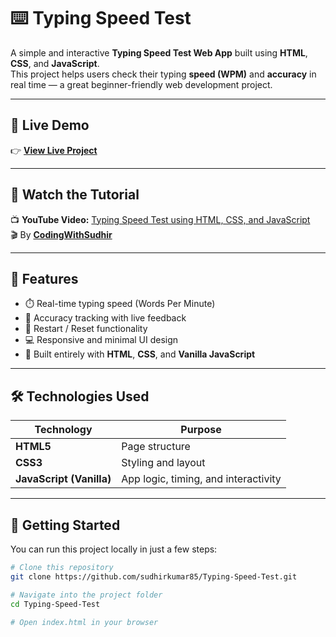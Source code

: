 # ⌨️ Typing Speed Test

A simple and interactive **Typing Speed Test Web App** built using **HTML**, **CSS**, and **JavaScript**.  
This project helps users check their typing **speed (WPM)** and **accuracy** in real time — a great beginner-friendly web development project.

---

## 🔗 Live Demo
👉 **[View Live Project](https://sudhirkumar85.github.io/Typing-Speed-Test/)**

---

## 🎥 Watch the Tutorial
📺 **YouTube Video:** [Typing Speed Test using HTML, CSS, and JavaScript](https://youtu.be/MZ5sn8F1gvs)  
🎬 By **[CodingWithSudhir](https://www.youtube.com/@CodingWithSudhir)**  

---

## 🧠 Features
- ⏱️ Real-time typing speed (Words Per Minute)
- 🎯 Accuracy tracking with live feedback
- 🔁 Restart / Reset functionality
- 💻 Responsive and minimal UI design
- 🧩 Built entirely with **HTML**, **CSS**, and **Vanilla JavaScript**

---

## 🛠️ Technologies Used
| Technology | Purpose |
|-------------|----------|
| **HTML5** | Page structure |
| **CSS3** | Styling and layout |
| **JavaScript (Vanilla)** | App logic, timing, and interactivity |

---

## 🚀 Getting Started
You can run this project locally in just a few steps:

```bash
# Clone this repository
git clone https://github.com/sudhirkumar85/Typing-Speed-Test.git

# Navigate into the project folder
cd Typing-Speed-Test

# Open index.html in your browser
